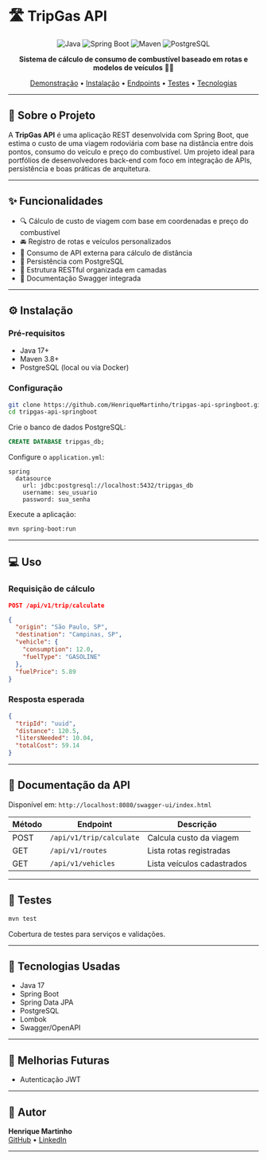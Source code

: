 # 🛣️ TripGas API

<div align="center">

![Java](https://img.shields.io/badge/Java-17-orange?style=for-the-badge&logo=java)
![Spring Boot](https://img.shields.io/badge/Spring%20Boot-3.0+-brightgreen?style=for-the-badge&logo=spring)
![Maven](https://img.shields.io/badge/Maven-3.8+-blue?style=for-the-badge&logo=apache-maven)
![PostgreSQL](https://img.shields.io/badge/PostgreSQL-15-blue?style=for-the-badge&logo=postgresql)

**Sistema de cálculo de consumo de combustível baseado em rotas e modelos de veículos** 🚗⛽

[Demonstração](#-uso) • [Instalação](#-instalação) • [Endpoints](#-documentação-da-api) • [Testes](#-testes) • [Tecnologias](#-tecnologias-usadas)

</div>

---

## 📌 Sobre o Projeto

A **TripGas API** é uma aplicação REST desenvolvida com Spring Boot, que estima o custo de uma viagem rodoviária com base na distância entre dois pontos, consumo do veículo e preço do combustível. Um projeto ideal para portfólios de desenvolvedores back-end com foco em integração de APIs, persistência e boas práticas de arquitetura.

---

## ✨ Funcionalidades

- 🔍 Cálculo de custo de viagem com base em coordenadas e preço do combustível
- 🚘 Registro de rotas e veículos personalizados
- 📍 Consumo de API externa para cálculo de distância
- 💾 Persistência com PostgreSQL
- 🔁 Estrutura RESTful organizada em camadas
- 📄 Documentação Swagger integrada

---

## ⚙️ Instalação

### Pré-requisitos

- Java 17+
- Maven 3.8+
- PostgreSQL (local ou via Docker)

### Configuração

```bash
git clone https://github.com/HenriqueMartinho/tripgas-api-springboot.git
cd tripgas-api-springboot
```

Crie o banco de dados PostgreSQL:

```sql
CREATE DATABASE tripgas_db;
```

Configure o `application.yml`:

```properties
spring
  datasource
    url: jdbc:postgresql://localhost:5432/tripgas_db
    username: seu_usuario
    password: sua_senha
```

Execute a aplicação:

```bash
mvn spring-boot:run
```

---

## 💻 Uso

### Requisição de cálculo

```json
POST /api/v1/trip/calculate

{
  "origin": "São Paulo, SP",
  "destination": "Campinas, SP",
  "vehicle": {
    "consumption": 12.0,
    "fuelType": "GASOLINE"
  },
  "fuelPrice": 5.89
}
```

### Resposta esperada

```json
{
  "tripId": "uuid",
  "distance": 120.5,
  "litersNeeded": 10.04,
  "totalCost": 59.14
}
```

---

## 🔗 Documentação da API

Disponível em: `http://localhost:8080/swagger-ui/index.html`

| Método | Endpoint                    | Descrição                         |
|--------|-----------------------------|-----------------------------------|
| POST   | `/api/v1/trip/calculate`    | Calcula custo da viagem           |
| GET    | `/api/v1/routes`            | Lista rotas registradas           |
| GET    | `/api/v1/vehicles`          | Lista veículos cadastrados        |

---

## 🧪 Testes

```bash
mvn test
```

Cobertura de testes para serviços e validações.

---

## 🧰 Tecnologias Usadas

- Java 17
- Spring Boot
- Spring Data JPA
- PostgreSQL
- Lombok
- Swagger/OpenAPI

---

## 📌 Melhorias Futuras

- Autenticação JWT

---

## 👤 Autor

**Henrique Martinho**  
[GitHub](https://github.com/HenriqueMartinho) • [LinkedIn](https://linkedin.com/in/henriquemartinho)

---
